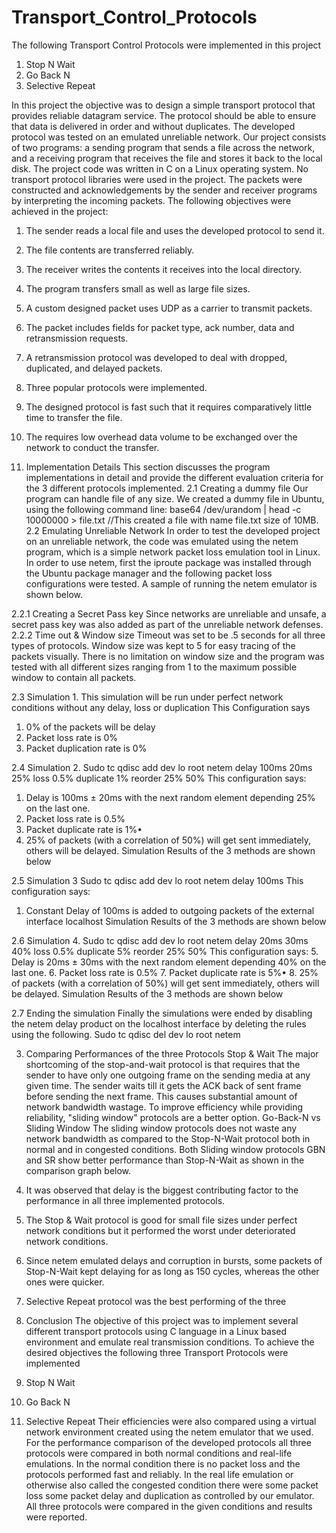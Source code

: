 # Transport_Control_Protocols


The following Transport Control Protocols were implemented in this project
1. Stop N Wait
2. Go Back N
3. Selective Repeat


In this project the objective was to design a simple transport protocol that provides reliable datagram
service. The protocol should be able to ensure that data is delivered in order and without duplicates. The
developed protocol was tested on an emulated unreliable network. Our project consists of two programs: a
sending program that sends a file across the network, and a receiving program that receives the file and
stores it back to the local disk. The project code was written in C on a Linux operating system. No
transport protocol libraries were used in the project. The packets were constructed and acknowledgements
by the sender and receiver programs by interpreting the incoming packets.
The following objectives were achieved in the project:
1. The sender reads a local file and uses the developed protocol to send it.
2. The file contents are transferred reliably.
3. The receiver writes the contents it receives into the local directory.
4. The program transfers small as well as large file sizes.
5. A custom designed packet uses UDP as a carrier to transmit packets.
6. The packet includes fields for packet type, ack number, data and retransmission requests.
7. A retransmission protocol was developed to deal with dropped, duplicated, and delayed packets.
8. Three popular protocols were implemented.
9. The designed protocol is fast such that it requires comparatively little time to transfer the file.
10. The requires low overhead data volume to be exchanged over the network to conduct the transfer.


2. Implementation Details
This section discusses the program implementations in detail and provide the different evaluation criteria
for the 3 different protocols implemented.
2.1 Creating a dummy file
Our program can handle file of any size. We created a dummy file in Ubuntu, using the following
command line:
base64 /dev/urandom | head -c 10000000 > file.txt //This created a file with name file.txt size of 10MB.
2.2 Emulating Unreliable Network
In order to test the developed project on an unreliable network, the code was emulated using the netem
program, which is a simple network packet loss emulation tool in Linux. In order to use netem, first the
iproute package was installed through the Ubuntu package manager and the following packet loss
configurations were tested. A sample of running the netem emulator is shown below.

2.2.1 Creating a Secret Pass key
Since networks are unreliable and unsafe, a secret pass key was also added as part of the unreliable
network defenses.
2.2.2 Time out & Window size
Timeout was set to be .5 seconds for all three types of protocols. Window size was kept to 5 for easy
tracing of the packets visually. There is no limitation on window size and the program was tested with all
different sizes ranging from 1 to the maximum possible window to contain all packets.


2.3 Simulation 1.
This simulation will be run under perfect network conditions without any delay, loss or duplication
This Configuration says
1. 0% of the packets will be delay
2. Packet loss rate is 0%
3. Packet duplication rate is 0%


2.4 Simulation 2.
Sudo tc qdisc add dev lo root netem delay 100ms 20ms 25% loss 0.5% duplicate 1% reorder 25% 50%
This configuration says:
1. Delay is 100ms ± 20ms with the next random element depending 25% on the last one.
2. Packet loss rate is 0.5%
3. Packet duplicate rate is 1%•
4. 25% of packets (with a correlation of 50%) will get sent immediately, others will be delayed.
Simulation Results of the 3 methods are shown below


2.5 Simulation 3
Sudo tc qdisc add dev lo root netem delay 100ms
This configuration says:
1. Constant Delay of 100ms is added to outgoing packets of the external interface localhost
Simulation Results of the 3 methods are shown below

2.6 Simulation 4.
Sudo tc qdisc add dev lo root netem delay 20ms 30ms 40% loss 0.5% duplicate 5% reorder 25% 50%
This configuration says:
5. Delay is 20ms ± 30ms with the next random element depending 40% on the last one.
6. Packet loss rate is 0.5%
7. Packet duplicate rate is 5%•
8. 25% of packets (with a correlation of 50%) will get sent immediately, others will be delayed.
Simulation Results of the 3 methods are shown below


2.7 Ending the simulation
Finally the simulations were ended by disabling the netem delay product on the localhost interface by
deleting the rules using the following.
Sudo tc qdisc del dev lo root netem

3. Comparing Performances of the three Protocols
Stop & Wait
The major shortcoming of the stop-and-wait protocol is that requires that the sender to have only one
outgoing frame on the sending media at any given time. The sender waits till it gets the ACK back of sent
frame before sending the next frame. This causes substantial amount of network bandwidth wastage. To
improve efficiency while providing reliability, "sliding window" protocols are a better option.
Go-Back-N vs Sliding Window
The sliding window protocols does not waste any network bandwidth as compared to the Stop-N-Wait
protocol both in normal and in congested conditions. Both Sliding window protocols GBN and SR show
better performance than Stop-N-Wait as shown in the comparison graph below.
1. It was observed that delay is the biggest contributing factor to the performance in all three
implemented protocols.
2. The Stop & Wait protocol is good for small file sizes under perfect network conditions but it
performed the worst under deteriorated network conditions.
3. Since netem emulated delays and corruption in bursts, some packets of Stop-N-Wait kept
delaying for as long as 150 cycles, whereas the other ones were quicker.
4. Selective Repeat protocol was the best performing of the three

4. Conclusion
The objective of this project was to implement several different transport protocols using C language in a
Linux based environment and emulate real transmission conditions. To achieve the desired objectives the
following three Transport Protocols were implemented
1. Stop N Wait
2. Go Back N
3. Selective Repeat
Their efficiencies were also compared using a virtual network environment created using the netem
emulator that we used. For the performance comparison of the developed protocols all three protocols
were compared in both normal conditions and real-life emulations. In the normal condition there is no
packet loss and the protocols performed fast and reliably. In the real life emulation or otherwise also
called the congested condition there were some packet loss some packet delay and duplication as
controlled by our emulator. All three protocols were compared in the given conditions and results were
reported.
